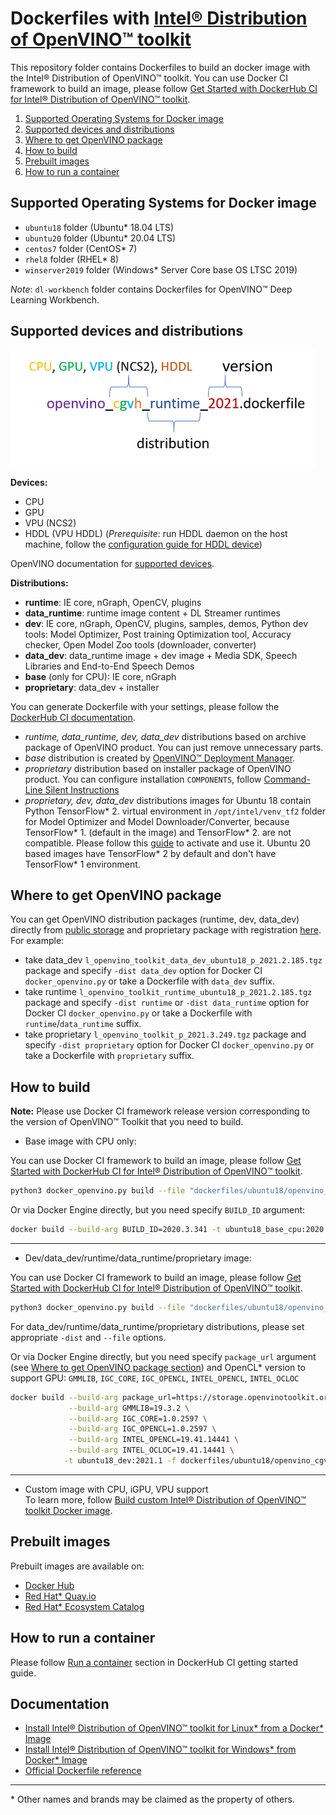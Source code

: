 # Dockerfiles with [Intel® Distribution of OpenVINO™ toolkit](https://github.com/openvinotoolkit/openvino)

This repository folder contains Dockerfiles to build an docker image with the Intel® Distribution of OpenVINO™ toolkit.
You can use Docker CI framework to build an image, please follow [Get Started with DockerHub CI for Intel® Distribution of OpenVINO™ toolkit](../get-started.md).

1. [Supported Operating Systems for Docker image](#supported-operating-systems-for-docker-image)  
2. [Supported devices and distributions](#supported-devices-and-distributions)  
3. [Where to get OpenVINO package](#where-to-get-openvino-package)
4. [How to build](#how-to-build)  
5. [Prebuilt images](#prebuilt-images)  
6. [How to run a container](#how-to-run-a-container)  

## Supported Operating Systems for Docker image

 - `ubuntu18` folder (Ubuntu* 18.04 LTS)
 - `ubuntu20` folder (Ubuntu* 20.04 LTS)
 - `centos7` folder (CentOS* 7)
 - `rhel8` folder (RHEL* 8)
 - `winserver2019` folder (Windows* Server Core base OS LTSC 2019)

*Note*: `dl-workbench` folder contains Dockerfiles for OpenVINO™ Deep Learning Workbench.

## Supported devices and distributions

![OpenVINO Dockerfile Name](../docs/img/dockerfile_name.png)

 **Devices:**
 - CPU
 - GPU
 - VPU (NCS2)
 - HDDL (VPU HDDL) (_Prerequisite_: run HDDL daemon on the host machine, follow the [configuration guide for HDDL device](../install_guide_vpu_hddl.md))

 OpenVINO documentation for [supported devices](https://docs.openvinotoolkit.org/latest/openvino_docs_IE_DG_supported_plugins_Supported_Devices.html).

 **Distributions:**

 - **runtime**: IE core, nGraph, OpenCV, plugins
 - **data_runtime**: runtime image content + DL Streamer runtimes
 - **dev**: IE core, nGraph, OpenCV, plugins, samples, demos, Python dev tools: Model Optimizer, Post training Optimization tool, Accuracy checker, Open Model Zoo tools (downloader, converter) 
 - **data_dev**: data_runtime image + dev image + Media SDK, Speech Libraries and End-to-End Speech Demos
 - **base** (only for CPU): IE core, nGraph
 - **proprietary**: data_dev + installer

You can generate Dockerfile with your settings, please follow the [DockerHub CI documentation](../get-started.md).
 * _runtime, data_runtime, dev, data_dev_ distributions based on archive package of OpenVINO product. You can just remove unnecessary parts.
 * _base_ distribution is created by [OpenVINO™ Deployment Manager](https://docs.openvinotoolkit.org/latest/openvino_docs_install_guides_deployment_manager_tool.html).
 * _proprietary_ distribution based on installer package of OpenVINO product. You can configure installation `COMPONENTS`, follow [Command-Line Silent Instructions](https://docs.openvinotoolkit.org/latest/openvino_docs_install_guides_installing_openvino_linux.html)
 * _proprietary, dev, data_dev_ distributions images for Ubuntu 18 contain Python TensorFlow* 2. virtual environment in `/opt/intel/venv_tf2` folder for Model Optimizer and Model Downloader/Converter, 
 because TensorFlow* 1. (default in the image) and TensorFlow* 2. are not compatible. Please follow this [guide](https://docs.python.org/3/tutorial/venv.html#creating-virtual-environments) to activate and use it. Ubuntu 20 based images have TensorFlow* 2 by default and don't have TensorFlow* 1 environment.

## Where to get OpenVINO package

You can get OpenVINO distribution packages (runtime, dev, data_dev) directly from [public storage](https://storage.openvinotoolkit.org/repositories/openvino/packages/) and proprietary package with registration [here](https://software.intel.com/content/www/us/en/develop/tools/openvino-toolkit/download.html).
For example: 
* take data_dev `l_openvino_toolkit_data_dev_ubuntu18_p_2021.2.185.tgz` package and specify `-dist data_dev` option for Docker CI `docker_openvino.py` or take a Dockerfile with `data_dev` suffix.
* take runtime `l_openvino_toolkit_runtime_ubuntu18_p_2021.2.185.tgz` package and specify `-dist runtime` or `-dist data_runtime` option for Docker CI `docker_openvino.py` or take a Dockerfile with `runtime`/`data_runtime` suffix.
* take proprietary `l_openvino_toolkit_p_2021.3.249.tgz` package and specify `-dist proprietary` option for Docker CI `docker_openvino.py`  or take a Dockerfile with `proprietary` suffix.

## How to build

**Note:** Please use Docker CI framework release version corresponding to the version of OpenVINO™ Toolkit that you need to build.

* Base image with CPU only:

You can use Docker CI framework to build an image, please follow [Get Started with DockerHub CI for Intel® Distribution of OpenVINO™ toolkit](../get-started.md).

```bash
python3 docker_openvino.py build --file "dockerfiles/ubuntu18/openvino_c_base_2020.3.dockerfile" -os ubuntu18 -dist base -p 2020.3.341
```
Or via Docker Engine directly, but you need specify `BUILD_ID` argument:
```bash
docker build --build-arg BUILD_ID=2020.3.341 -t ubuntu18_base_cpu:2020.3.341 - < dockerfiles/ubuntu18/openvino_c_base_2020.3.dockerfile
```
----------------

* Dev/data_dev/runtime/data_runtime/proprietary image:

You can use Docker CI framework to build an image, please follow [Get Started with DockerHub CI for Intel® Distribution of OpenVINO™ toolkit](../get-started.md).

```bash
python3 docker_openvino.py build --file "dockerfiles/ubuntu18/openvino_cgvh_dev_2021.dockerfile" -os ubuntu18 -dist dev -p 2021.1
```
For data_dev/runtime/data_runtime/proprietary distributions, please set appropriate `-dist` and `--file` options.

Or via Docker Engine directly, but you need specify `package_url` argument (see [Where to get OpenVINO package section](#where-to-get-openvino-package)) and OpenCL* version to support GPU:
`GMMLIB`, `IGC_CORE`, `IGC_OPENCL`, `INTEL_OPENCL`, `INTEL_OCLOC`
```bash
docker build --build-arg package_url=https://storage.openvinotoolkit.org/repositories/openvino/packages/2021.1/l_openvino_toolkit_dev_ubuntu18_p_2021.1.110.tgz \
             --build-arg GMMLIB=19.3.2 \
             --build-arg IGC_CORE=1.0.2597 \
             --build-arg IGC_OPENCL=1.0.2597 \
             --build-arg INTEL_OPENCL=19.41.14441 \
             --build-arg INTEL_OCLOC=19.41.14441 \
            -t ubuntu18_dev:2021.1 -f dockerfiles/ubuntu18/openvino_cgvh_dev_2021.dockerfile .
```
----------------

* Custom image with CPU, iGPU, VPU support  
To learn more, follow [Build custom Intel® Distribution of OpenVINO™ toolkit Docker image](ubuntu18/build_custom/README.md).

## Prebuilt images

Prebuilt images are available on: 
- [Docker Hub](https://hub.docker.com/u/openvino)
- [Red Hat* Quay.io](https://quay.io/organization/openvino)
- [Red Hat* Ecosystem Catalog](https://catalog.redhat.com/software/containers/intel/openvino-runtime/606ff4d7ecb5241699188fb3)


## How to run a container

Please follow [Run a container](../get-started.md#run-a-container) section in DockerHub CI getting started guide.

## Documentation

* [Install Intel® Distribution of OpenVINO™ toolkit for Linux* from a Docker* Image](https://docs.openvinotoolkit.org/latest/openvino_docs_install_guides_installing_openvino_docker_linux.html)
* [Install Intel® Distribution of OpenVINO™ toolkit for Windows* from Docker* Image](https://docs.openvinotoolkit.org/latest/openvino_docs_install_guides_installing_openvino_docker_windows.html)
* [Official Dockerfile reference](https://docs.docker.com/engine/reference/builder/)

---
\* Other names and brands may be claimed as the property of others.
